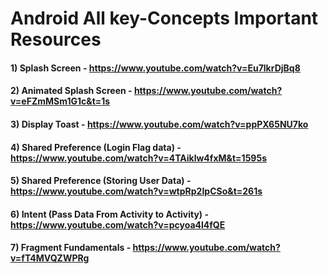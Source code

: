 
#  Android All key-Concepts Important Resources

#### 1) Splash Screen - https://www.youtube.com/watch?v=Eu7lkrDjBq8

#### 2) Animated Splash Screen - https://www.youtube.com/watch?v=eFZmMSm1G1c&t=1s

#### 3) Display Toast - https://www.youtube.com/watch?v=ppPX65NU7ko

#### 4) Shared Preference (Login Flag data) - https://www.youtube.com/watch?v=4TAiklw4fxM&t=1595s

#### 5) Shared Preference (Storing User Data) - https://www.youtube.com/watch?v=wtpRp2IpCSo&t=261s

#### 6) Intent (Pass Data From Activity to Activity) - https://www.youtube.com/watch?v=pcyoa4l4fQE


#### 7) Fragment Fundamentals - https://www.youtube.com/watch?v=fT4MVQZWPRg
